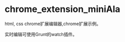 chrome_extension_miniAla
========================

html, css chrome扩展编辑器,chrome扩展示例。

实时编辑可使用Grunt的watch插件。
